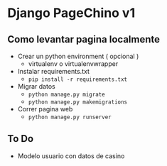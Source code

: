 # Django PageChino v1

## Como levantar pagina localmente

* Crear un python environment ( opcional )
  * virtualenv o virtualenvwrapper
* Instalar requirements.txt 
  * `pip install -r requirements.txt`
* Migrar datos
  * `python manage.py migrate`
  * `python manage.py makemigrations`
* Correr pagina web
  * `python manage.py runserver`

## To Do

- Modelo usuario con datos de casino